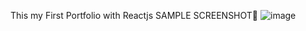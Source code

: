 This my First Portfolio with Reactjs
SAMPLE SCREENSHOT📸
![image](https://github.com/MANIKANDAN-IT21/Portfolio/assets/95203058/27f1fc2a-0a84-480b-b043-b3be621e1cfd)
